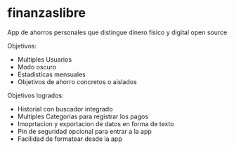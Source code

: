 # finanzaslibre
App de ahorros personales que distingue dinero fisico y digital open source

Objetivos:
  - Multiples Usuarios
  - Modo oscuro
  - Estadisticas mensuales
  - Objetivos de ahorro concretos o aislados


Objetivos logrados:
  - Historial con buscador integrado
  - Multiples Categorias para registrar los pagos
  - Imoprtacion y exportacion de datos en forma de texto
  - Pin de seguridad opcional para entrar a la app
  - Facilidad de formatear desde la app

